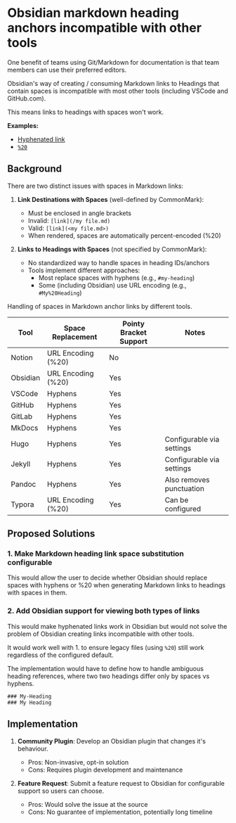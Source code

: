 # Obsidian markdown heading anchors incompatible with other tools

One benefit of teams using Git/Markdown for documentation is that team members
can use their preferred editors. 

Obsidian's way of creating / consuming Markdown links to Headings that contain
spaces is incompatible with most other tools (including VSCode and GitHub.com).

This means links to headings with spaces won't work.

**Examples:**

- [Hyphenated link](#Proposed-Solutions)
- [`%20`](#Proposed%20Solutions)

## Background

There are two distinct issues with spaces in Markdown links:

1. **Link Destinations with Spaces** (well-defined by CommonMark):
   - Must be enclosed in angle brackets
   - Invalid: `[link](/my file.md)`  
   - Valid: `[link](<my file.md>)`
   - When rendered, spaces are automatically percent-encoded (%20)

2. **Links to Headings with Spaces** (not specified by CommonMark):
   - No standardized way to handle spaces in heading IDs/anchors
   - Tools implement different approaches:
     - Most replace spaces with hyphens (e.g., `#my-heading`)
     - Some (including Obsidian) use URL encoding (e.g., `#My%20Heading`)

Handling of spaces in Markdown anchor links by different tools.

| Tool | Space Replacement | Pointy Bracket Support | Notes |
|------|------------------|------------------------|--------|
| Notion | URL Encoding (%20) | No | |
| Obsidian | URL Encoding (%20) | Yes | |
| VSCode | Hyphens | Yes | |
| GitHub | Hyphens | Yes | |
| GitLab | Hyphens | Yes | |
| MkDocs | Hyphens | Yes | |
| Hugo | Hyphens | Yes | Configurable via settings |
| Jekyll | Hyphens | Yes | Configurable via settings |
| Pandoc | Hyphens | Yes | Also removes punctuation |
| Typora | URL Encoding (%20) | Yes | Can be configured |

## Proposed Solutions

### 1. Make Markdown heading link space substitution configurable

This would allow the user to decide whether Obsidian should replace spaces with hyphens or %20 when generating Markdown links to headings with spaces in them.

### 2. Add Obsidian support for viewing both types of links

This would make hyphenated links work in Obsidian but would not solve the
problem of Obsidian creating links incompatible with other tools.

It would work well with 1. to ensure legacy files (using `%20`) still work regardless of the configured default.

The implementation would have to define how to handle ambiguous heading references, where two two headings differ only by spaces vs hyphens.

```
### My-Heading
### My Heading
```

## Implementation

1. **Community Plugin**: Develop an Obsidian plugin that changes it's behaviour.
   - Pros: Non-invasive, opt-in solution
   - Cons: Requires plugin development and maintenance

2. **Feature Request**: Submit a feature request to Obsidian for configurable support so users can choose. 
   - Pros: Would solve the issue at the source
   - Cons: No guarantee of implementation, potentially long timeline

